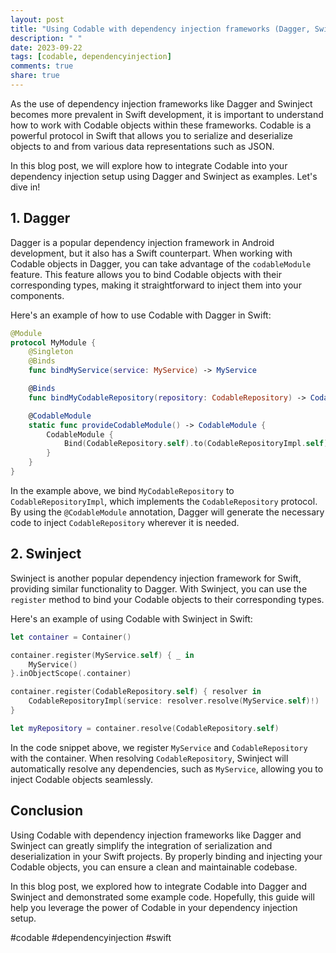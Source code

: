 ```yaml
---
layout: post
title: "Using Codable with dependency injection frameworks (Dagger, Swinject, etc.) in Swift"
description: " "
date: 2023-09-22
tags: [codable, dependencyinjection]
comments: true
share: true
---
```


As the use of dependency injection frameworks like Dagger and Swinject becomes more prevalent in Swift development, it is important to understand how to work with Codable objects within these frameworks. Codable is a powerful protocol in Swift that allows you to serialize and deserialize objects to and from various data representations such as JSON.

In this blog post, we will explore how to integrate Codable into your dependency injection setup using Dagger and Swinject as examples. Let's dive in!

## 1. Dagger

Dagger is a popular dependency injection framework in Android development, but it also has a Swift counterpart. When working with Codable objects in Dagger, you can take advantage of the `codableModule` feature. This feature allows you to bind Codable objects with their corresponding types, making it straightforward to inject them into your components.

Here's an example of how to use Codable with Dagger in Swift:

```swift
@Module
protocol MyModule {
    @Singleton
    @Binds
    func bindMyService(service: MyService) -> MyService

    @Binds
    func bindMyCodableRepository(repository: CodableRepository) -> CodableRepository

    @CodableModule
    static func provideCodableModule() -> CodableModule {
        CodableModule {
            Bind(CodableRepository.self).to(CodableRepositoryImpl.self).asSingleton()
        }
    }
}
```

In the example above, we bind `MyCodableRepository` to `CodableRepositoryImpl`, which implements the `CodableRepository` protocol. By using the `@CodableModule` annotation, Dagger will generate the necessary code to inject `CodableRepository` wherever it is needed.

## 2. Swinject

Swinject is another popular dependency injection framework for Swift, providing similar functionality to Dagger. With Swinject, you can use the `register` method to bind your Codable objects to their corresponding types.

Here's an example of using Codable with Swinject in Swift:

```swift
let container = Container()

container.register(MyService.self) { _ in
    MyService()
}.inObjectScope(.container)

container.register(CodableRepository.self) { resolver in
    CodableRepositoryImpl(service: resolver.resolve(MyService.self)!)
}

let myRepository = container.resolve(CodableRepository.self)
```

In the code snippet above, we register `MyService` and `CodableRepository` with the container. When resolving `CodableRepository`, Swinject will automatically resolve any dependencies, such as `MyService`, allowing you to inject Codable objects seamlessly.

## Conclusion

Using Codable with dependency injection frameworks like Dagger and Swinject can greatly simplify the integration of serialization and deserialization in your Swift projects. By properly binding and injecting your Codable objects, you can ensure a clean and maintainable codebase.

In this blog post, we explored how to integrate Codable into Dagger and Swinject and demonstrated some example code. Hopefully, this guide will help you leverage the power of Codable in your dependency injection setup.

#codable #dependencyinjection #swift